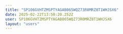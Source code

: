 ```yaml
---
title: "SP106GVHTZMSPTYAGAB065WQZ73R0MRZ8T1WHJSX6"
date: 2025-02-22T13:50:20.252Z
user: SP106GVHTZMSPTYAGAB065WQZ73R0MRZ8T1WHJSX6
layout: "users"
---
```

    